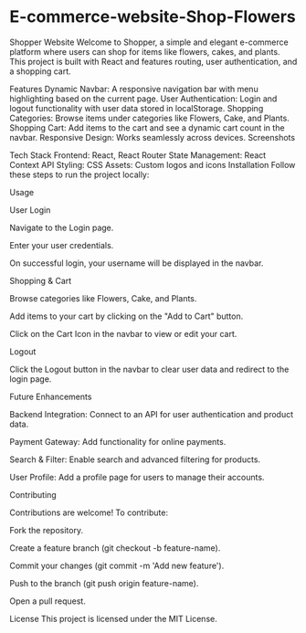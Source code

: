 
# E-commerce-website-Shop-Flowers
Shopper Website
Welcome to Shopper, a simple and elegant e-commerce platform where users can shop for items like flowers, cakes, and plants. This project is built with React and features routing, user authentication, and a shopping cart.

Features
Dynamic Navbar: A responsive navigation bar with menu highlighting based on the current page.
User Authentication: Login and logout functionality with user data stored in localStorage.
Shopping Categories: Browse items under categories like Flowers, Cake, and Plants.
Shopping Cart: Add items to the cart and see a dynamic cart count in the navbar.
Responsive Design: Works seamlessly across devices.
Screenshots

Tech Stack
Frontend: React, React Router
State Management: React Context API
Styling: CSS
Assets: Custom logos and icons
Installation
Follow these steps to run the project locally:



Usage

User Login

Navigate to the Login page.

Enter your user credentials.

On successful login, your username will be displayed in the navbar.

Shopping & Cart

Browse categories like Flowers, Cake, and Plants.

Add items to your cart by clicking on the "Add to Cart" button.

Click on the Cart Icon in the navbar to view or edit your cart.

Logout

Click the Logout button in the navbar to clear user data and redirect to the login page.

Future Enhancements

Backend Integration: Connect to an API for user authentication and product data.

Payment Gateway: Add functionality for online payments.

Search & Filter: Enable search and advanced filtering for products.

User Profile: Add a profile page for users to manage their accounts.

Contributing

Contributions are welcome! To contribute:

Fork the repository.

Create a feature branch (git checkout -b feature-name).

Commit your changes (git commit -m 'Add new feature').

Push to the branch (git push origin feature-name).

Open a pull request.

License
This project is licensed under the MIT License.
